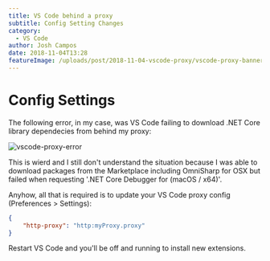 ```yaml
---
title: VS Code behind a proxy
subtitle: Config Setting Changes
category:
  - VS Code
author: Josh Campos
date: 2018-11-04T13:28
featureImage: /uploads/post/2018-11-04-vscode-proxy/vscode-proxy-banner.jpg
---
```


# Config Settings

The following error, in my case, was VS Code failing to download .NET Core library dependecies from behind my proxy:

![vscode-proxy-error](/uploads/post/2018-11-04-vscode-proxy/vscode-proxy-error.png)

This is wierd and I still don't understand the situation because I was able to download packages from the Marketplace including OmniSharp for OSX but failed when requesting '.NET Core Debugger for (macOS / x64)'.

Anyhow, all that is required is to update your VS Code proxy config (Preferences > Settings):

``` json
{
    "http-proxy": "http:myProxy.proxy"
}
```


Restart VS Code and you'll be off and running to install new extensions.